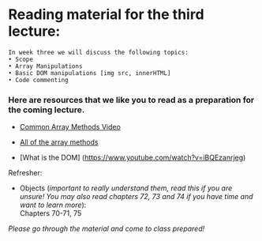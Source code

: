 # Reading material for the third lecture:

```
In week three we will discuss the following topics:
• Scope
• Array Manipulations 
• Basic DOM manipulations [img src, innerHTML]
• Code commenting
```

### Here are resources that we like you to read as a preparation for the coming lecture. 

- [Common Array Methods Video](https://www.youtube.com/watch?v=MeZVVxLn26E)
- [All of the array methods](https://developer.mozilla.org/en-US/docs/Web/JavaScript/Reference/Global_Objects/Array/prototype)

- [What is the DOM] (https://www.youtube.com/watch?v=iBQEzanrjeg)

Refresher:
* Objects (*important to really understand them, read this if you are unsure! You may also read chapters 72, 73 and 74 if you have time and want to learn more*):</br>
Chapters 70-71, 75

_Please go through the material and come to class prepared!_




